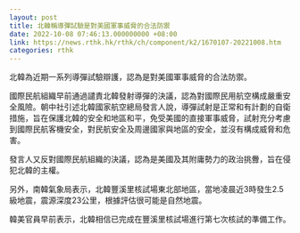 ```yaml
---
layout: post
title: 北韓稱導彈試驗是對美國軍事威脅的合法防禦
date: 2022-10-08 07:46:13.000000000 +08:00
link: https://news.rthk.hk/rthk/ch/component/k2/1670107-20221008.htm
categories: rthk
---
```


北韓為近期一系列導彈試驗辯護，認為是對美國軍事威脅的合法防禦。

國際民航組織早前通過譴責北韓發射導彈的決議，認為對國際民用航空構成嚴重安全風險。朝中社引述北韓國家航空總局發言人說，導彈試射是正常和有計劃的自衛措施，旨在保護北韓的安全和地區和平，免受美國的直接軍事威脅，試射充分考慮到國際民航客機安全，對民航安全及周邊國家與地區的安全，並沒有構成威脅和危害。

發言人又反對國際民航組織的決議，認為是美國及其附庸勢力的政治挑釁，旨在侵犯北韓的主權。

另外，南韓氣象局表示，北韓豐溪里核試場東北部地區，當地凌晨近3時發生2.5級地震，震源深度23公里，根據評估很可能是自然地震。

韓美官員早前表示，北韓相信已完成在豐溪里核試場進行第七次核試的準備工作。
